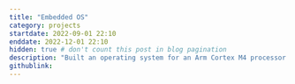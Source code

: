 ```yaml
---
title: "Embedded OS"
category: projects
startdate: 2022-09-01 22:10
enddate: 2022-12-01 22:10
hidden: true # don't count this post in blog pagination
description: "Built an operating system for an Arm Cortex M4 processor as a part of my Introduction to Embedded Systems course."
githublink:
---
```

